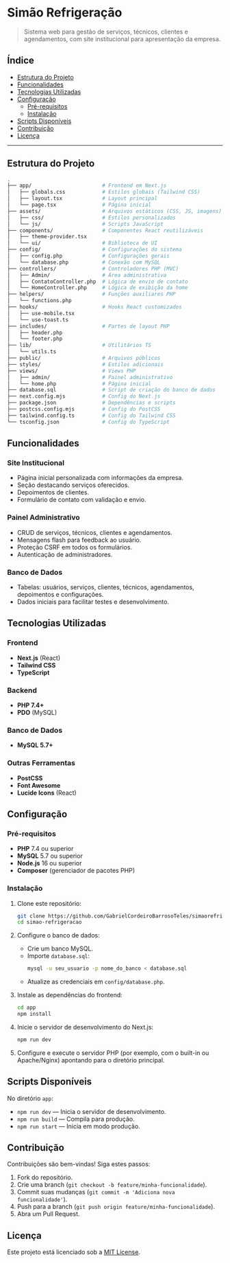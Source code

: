 # Simão Refrigeração

> Sistema web para gestão de serviços, técnicos, clientes e agendamentos, com site institucional para apresentação da empresa.

## Índice

- [Estrutura do Projeto](#estrutura-do-projeto)
- [Funcionalidades](#funcionalidades)
- [Tecnologias Utilizadas](#tecnologias-utilizadas)
- [Configuração](#configuração)
  - [Pré-requisitos](#pré-requisitos)
  - [Instalação](#instalação)
- [Scripts Disponíveis](#scripts-disponíveis)
- [Contribuição](#contribuição)
- [Licença](#licença)

---

## Estrutura do Projeto

```bash
.
├── app/                       # Frontend em Next.js
│   ├── globals.css            # Estilos globais (Tailwind CSS)
│   ├── layout.tsx             # Layout principal
│   └── page.tsx               # Página inicial
├── assets/                    # Arquivos estáticos (CSS, JS, imagens)
│   ├── css/                   # Estilos personalizados
│   └── js/                    # Scripts JavaScript
├── components/                # Componentes React reutilizáveis
│   ├── theme-provider.tsx
│   └── ui/                    # Biblioteca de UI
├── config/                    # Configurações do sistema
│   ├── config.php             # Configurações gerais
│   └── database.php           # Conexão com MySQL
├── controllers/               # Controladores PHP (MVC)
│   ├── Admin/                 # Área administrativa
│   ├── ContatoController.php  # Lógica de envio de contato
│   └── HomeController.php     # Lógica de exibição da home
├── helpers/                   # Funções auxiliares PHP
│   └── functions.php
├── hooks/                     # Hooks React customizados
│   ├── use-mobile.tsx
│   └── use-toast.ts
├── includes/                  # Partes de layout PHP
│   ├── header.php
│   └── footer.php
├── lib/                       # Utilitários TS
│   └── utils.ts
├── public/                    # Arquivos públicos
├── styles/                    # Estilos adicionais
├── views/                     # Views PHP
│   ├── admin/                 # Painel administrativo
│   └── home.php               # Página inicial
├── database.sql               # Script de criação do banco de dados
├── next.config.mjs            # Config do Next.js
├── package.json               # Dependências e scripts
├── postcss.config.mjs         # Config do PostCSS
├── tailwind.config.ts         # Config do Tailwind CSS
└── tsconfig.json              # Config do TypeScript
```

## Funcionalidades

### Site Institucional

- Página inicial personalizada com informações da empresa.
- Seção destacando serviços oferecidos.
- Depoimentos de clientes.
- Formulário de contato com validação e envio.

### Painel Administrativo

- CRUD de serviços, técnicos, clientes e agendamentos.
- Mensagens flash para feedback ao usuário.
- Proteção CSRF em todos os formulários.
- Autenticação de administradores.

### Banco de Dados

- Tabelas: usuários, serviços, clientes, técnicos, agendamentos, depoimentos e configurações.
- Dados iniciais para facilitar testes e desenvolvimento.

## Tecnologias Utilizadas

### Frontend

- **Next.js** (React)
- **Tailwind CSS**
- **TypeScript**

### Backend

- **PHP 7.4+**
- **PDO** (MySQL)

### Banco de Dados

- **MySQL 5.7+**

### Outras Ferramentas

- **PostCSS**
- **Font Awesome**
- **Lucide Icons** (React)

## Configuração

### Pré-requisitos

- **PHP** 7.4 ou superior
- **MySQL** 5.7 ou superior
- **Node.js** 16 ou superior
- **Composer** (gerenciador de pacotes PHP)

### Instalação

1. Clone este repositório:
   ```bash
   git clone https://github.com/GabrielCordeiroBarrosoTeles/simaorefrigeracao.git
   cd simao-refrigeracao
   ```

2. Configure o banco de dados:
   - Crie um banco MySQL.
   - Importe `database.sql`:
     ```bash
     mysql -u seu_usuario -p nome_do_banco < database.sql
     ```
   - Atualize as credenciais em `config/database.php`.

3. Instale as dependências do frontend:
   ```bash
   cd app
   npm install
   ```

4. Inicie o servidor de desenvolvimento do Next.js:
   ```bash
   npm run dev
   ```

5. Configure e execute o servidor PHP (por exemplo, com o built-in ou Apache/Nginx) apontando para o diretório principal.

## Scripts Disponíveis

No diretório `app`:

- `npm run dev` — Inicia o servidor de desenvolvimento.
- `npm run build` — Compila para produção.
- `npm run start` — Inicia em modo produção.

## Contribuição

Contribuições são bem-vindas! Siga estes passos:

1. Fork do repositório.
2. Crie uma branch (`git checkout -b feature/minha-funcionalidade`).
3. Commit suas mudanças (`git commit -m 'Adiciona nova funcionalidade'`).
4. Push para a branch (`git push origin feature/minha-funcionalidade`).
5. Abra um Pull Request.

## Licença

Este projeto está licenciado sob a [MIT License](LICENSE).

